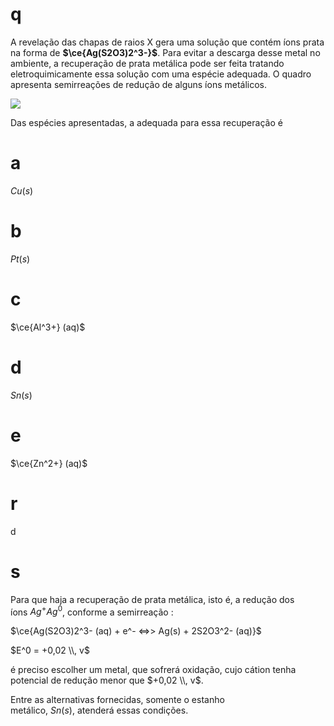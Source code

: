 # q
A revelação das chapas de raios X gera uma solução que contém íons prata na forma de **$\ce{Ag(S2O3)2^3-}$**. Para evitar a descarga desse metal no ambiente, a recuperação de prata metálica pode ser feita tratando eletroquimicamente essa solução com uma espécie adequada. O quadro apresenta semirreações de redução de alguns íons metálicos.

![](https://firebasestorage.googleapis.com/v0/b/firebase-enemio.appspot.com/o/questoes%2F312%2F568f66c4-f728-4865-6304-063aecf6bd1b.png?alt=media\&token=5e2c3599-5f1f-4a87-9b5f-968c933c2c04)

Das espécies apresentadas, a adequada para essa recuperação é

# a
$Cu (s)$

# b
$Pt(s)$

# c
$\ce{Al^3+} (aq)$

# d
$Sn (s)$

# e
$\ce{Zn^2+} (aq)$

# r
d

# s
Para que haja a recuperação de prata metálica, isto é, a redução dos íons $Ag^+ Ag^0$, conforme a semirreação :

$\ce{Ag(S2O3)2^3- (aq) + e^- <=>> Ag(s) + 2S2O3^2- (aq)}$

$E^0 = +0,02 \\, v$

é preciso escolher um metal, que sofrerá oxidação, cujo cátion tenha potencial de redução menor que $+0,02 \\, v$.

Entre as alternativas fornecidas, somente o estanho metálico, $Sn (s)$, atenderá essas condições.

